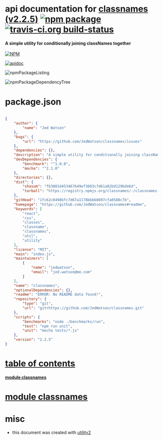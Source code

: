 # api documentation for  [classnames (v2.2.5)](https://github.com/JedWatson/classnames#readme)  [![npm package](https://img.shields.io/npm/v/npmdoc-classnames.svg?style=flat-square)](https://www.npmjs.org/package/npmdoc-classnames) [![travis-ci.org build-status](https://api.travis-ci.org/npmdoc/node-npmdoc-classnames.svg)](https://travis-ci.org/npmdoc/node-npmdoc-classnames)
#### A simple utility for conditionally joining classNames together

[![NPM](https://nodei.co/npm/classnames.png?downloads=true)](https://www.npmjs.com/package/classnames)

[![apidoc](https://npmdoc.github.io/node-npmdoc-classnames/build/screenCapture.buildNpmdoc.browser._2Fhome_2Ftravis_2Fbuild_2Fnpmdoc_2Fnode-npmdoc-classnames_2Ftmp_2Fbuild_2Fapidoc.html.png)](https://npmdoc.github.io/node-npmdoc-classnames/build..beta..travis-ci.org/apidoc.html)

![npmPackageListing](https://npmdoc.github.io/node-npmdoc-classnames/build/screenCapture.npmPackageListing.svg)

![npmPackageDependencyTree](https://npmdoc.github.io/node-npmdoc-classnames/build/screenCapture.npmPackageDependencyTree.svg)



# package.json

```json

{
    "author": {
        "name": "Jed Watson"
    },
    "bugs": {
        "url": "https://github.com/JedWatson/classnames/issues"
    },
    "dependencies": {},
    "description": "A simple utility for conditionally joining classNames together",
    "devDependencies": {
        "benchmark": "^1.0.0",
        "mocha": "^2.1.0"
    },
    "directories": {},
    "dist": {
        "shasum": "fb3801d453467649ef3603c7d61a02bd129bde6d",
        "tarball": "https://registry.npmjs.org/classnames/-/classnames-2.2.5.tgz"
    },
    "gitHead": "1fc62c0490bfc7d67a1178bbb60897cfa0580c7b",
    "homepage": "https://github.com/JedWatson/classnames#readme",
    "keywords": [
        "react",
        "css",
        "classes",
        "classname",
        "classnames",
        "util",
        "utility"
    ],
    "license": "MIT",
    "main": "index.js",
    "maintainers": [
        {
            "name": "jedwatson",
            "email": "jed.watson@me.com"
        }
    ],
    "name": "classnames",
    "optionalDependencies": {},
    "readme": "ERROR: No README data found!",
    "repository": {
        "type": "git",
        "url": "git+https://github.com/JedWatson/classnames.git"
    },
    "scripts": {
        "benchmarks": "node ./benchmarks/run",
        "test": "npm run unit",
        "unit": "mocha tests/*.js"
    },
    "version": "2.2.5"
}
```



# <a name="apidoc.tableOfContents"></a>[table of contents](#apidoc.tableOfContents)

#### [module classnames](#apidoc.module.classnames)



# <a name="apidoc.module.classnames"></a>[module classnames](#apidoc.module.classnames)



# misc
- this document was created with [utility2](https://github.com/kaizhu256/node-utility2)

